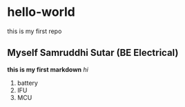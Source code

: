 # hello-world
this is my first repo
## Myself Samruddhi Sutar (BE Electrical)
**this is my first markdown**
*hi*
1. battery
2. IFU
3. MCU
   
